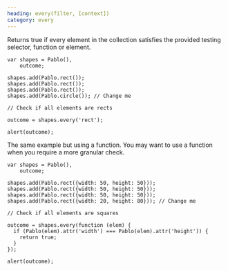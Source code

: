 ```yaml
--- 
heading: every(filter, [context])
category: every
---
```


Returns true if every element in the collection satisfies the provided testing selector, function or element.

    var shapes = Pablo(),
        outcome;

    shapes.add(Pablo.rect());
    shapes.add(Pablo.rect());
    shapes.add(Pablo.rect());
    shapes.add(Pablo.circle()); // Change me

    // Check if all elements are rects

    outcome = shapes.every('rect');

    alert(outcome);

The same example but using a function. You may want to use a function when you require a more granular check.

    var shapes = Pablo(),
        outcome;

    shapes.add(Pablo.rect({width: 50, height: 50}));
    shapes.add(Pablo.rect({width: 50, height: 50}));
    shapes.add(Pablo.rect({width: 50, height: 50}));
    shapes.add(Pablo.rect({width: 20, height: 80})); // Change me

    // Check if all elements are squares

    outcome = shapes.every(function (elem) {
      if (Pablo(elem).attr('width') === Pablo(elem).attr('height')) {
        return true;
      }
    });

    alert(outcome);
